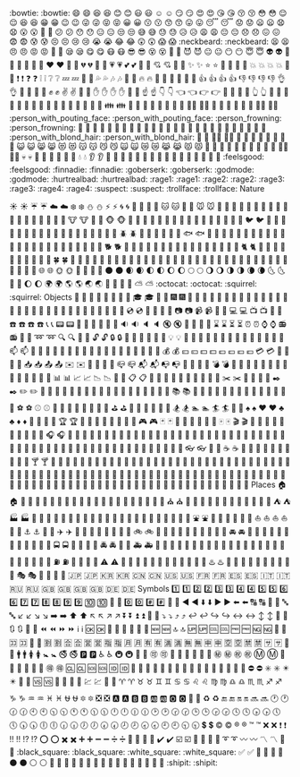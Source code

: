 :bowtie: :bowtie: 😄 😄 😆 😆 😊 😊 😃 😃 ☺️ ☺️ 😏 😏 😍 😍 😘 😘 😚 😚 😳 😳 😌 😌 😆 😆 😁 😁 😉 😉 😜 😜 😝 😝 😀 😀 😗 😗 😙 😙 😛 😛 😴 😴 😟 😟 😦 😦 😧 😧 😮 😮 😬 😬 😕 😕 😯 😯 😑 😑 😒 😒 😅 😅 😓 😓 😥 😥 😩 😩 😔 😔 😞 😞 😖 😖 😨 😨 😰 😰 😣 😣 😢 😢 😭 😭 😂 😂 😲 😲 😱 😱 :neckbeard: :neckbeard: 😫 😫 😠 😠 😡 😡 😤 😤 😪 😪 😋 😋 😷 😷 😎 😎 😵 😵 👿 👿 😈 😈 😐 😐 😶 😶 😇 😇 👽 👽 💛 💛 💙 💙 💜 💜 ❤️ ❤️ 💚 💚 💔 💔 💓 💓 💗 💗 💕 💕 💞 💞 💘 💘 💖 💖 ✨ ✨ ⭐ ⭐ 🌟 🌟 💫 💫 💥 💥 💥 💥 💢 💢 ❗ ❗ ❓ ❓ ❕ ❕ ❔ ❔ 💤 💤 💨 💨 💦 💦 🎶 🎶 🎵 🎵 🔥 🔥 💩 💩 💩 💩 💩 💩 👍 👍 👍 👍 👎 👎 👎 👎 👌 👌 👊 👊 👊 👊 ✊ ✊ ✌️ ✌️ 👋 👋 ✋ ✋ ✋ ✋ 👐 👐 ☝️ ☝️ 👇 👇 👈 👈 👉 👉 🙌 🙌 🙏 🙏 👆 👆 👏 👏 💪 💪 🤘 🤘 🖕 🖕 🚶 🚶 🏃 🏃 🏃 🏃 👫 👫 👪 👪 👬 👬 👭 👭 💃 💃 👯 👯 🙆‍♀️ 🙆‍♀️ 🙅 🙅 💁 💁 🙋 🙋 👰‍♀️ 👰‍♀️ :person_with_pouting_face: :person_with_pouting_face: :person_frowning: :person_frowning: 🙇 🙇 💏 💏 💑 💑 💆 💆 💇 💇 💅 💅 👦 👦 👧 👧 👩 👩 👨 👨 👶 👶 👵 👵 👴 👴 :person_with_blond_hair: :person_with_blond_hair: 👲 👲 👳‍♂️ 👳‍♂️ 👷 👷 👮 👮 👼 👼 👸 👸 😺 😺 😸 😸 😻 😻 😽 😽 😼 😼 🙀 🙀 😿 😿 😹 😹 😾 😾 👹 👹 👺 👺 🙈 🙈 🙉 🙉 🙊 🙊 💂‍♂️ 💂‍♂️ 💀 💀 🐾 🐾 👄 👄 💋 💋 💧 💧 👂 👂 👀 👀 👃 👃 👅 👅 💌 💌 👤 👤 👥 👥 💬 💬 💭 💭 :feelsgood: :feelsgood: :finnadie: :finnadie: :goberserk: :goberserk: :godmode: :godmode: :hurtrealbad: :hurtrealbad: :rage1: :rage1: :rage2: :rage2: :rage3: :rage3: :rage4: :rage4: :suspect: :suspect: :trollface: :trollface: Nature

☀️ ☀️ ☔ ☔ ☁️ ☁️ ❄️ ❄️ ⛄ ⛄ ⚡ ⚡ 🌀 🌀 🌁 🌁 🌊 🌊 🐱 🐱 🐶 🐶 🐭 🐭 🐹 🐹 🐰 🐰 🐺 🐺 🐸 🐸 🐯 🐯 🐨 🐨 🐻 🐻 🐷 🐷 🐽 🐽 🐮 🐮 🐗 🐗 🐵 🐵 🐒 🐒 🐴 🐴 🐎 🐎 🐫 🐫 🐑 🐑 🐘 🐘 🐼 🐼 🐍 🐍 🐦 🐦 🐤 🐤 🐥 🐥 🐣 🐣 🐔 🐔 🐧 🐧 🐢 🐢 🐛 🐛 🐝 🐝 🐜 🐜 🪲 🪲 🐌 🐌 🐙 🐙 🐠 🐠 🐟 🐟 🐳 🐳 🐋 🐋 🐬 🐬 🐄 🐄 🐏 🐏 🐀 🐀 🐃 🐃 🐅 🐅 🐇 🐇 🐉 🐉 🐐 🐐 🐓 🐓 🐕 🐕 🐖 🐖 🐁 🐁 🐂 🐂 🐲 🐲 🐡 🐡 🐊 🐊 🐪 🐪 🐆 🐆 🐈 🐈 🐩 🐩 🐾 🐾 💐 💐 🌸 🌸 🌷 🌷 🍀 🍀 🌹 🌹 🌻 🌻 🌺 🌺 🍁 🍁 🍃 🍃 🍂 🍂 🌿 🌿 🍄 🍄 🌵 🌵 🌴 🌴 🌲 🌲 🌳 🌳 🌰 🌰 🌱 🌱 🌼 🌼 🌾 🌾 🐚 🐚 🌐 🌐 🌞 🌞 🌝 🌝 🌚 🌚 🌑 🌑 🌒 🌒 🌓 🌓 🌔 🌔 🌕 🌕 🌖 🌖 🌗 🌗 🌘 🌘 🌜 🌜 🌛 🌛 🌔 🌔 🌍 🌍 🌎 🌎 🌏 🌏 🌋 🌋 🌌 🌌 ⛅ ⛅ :octocat: :octocat: :squirrel: :squirrel: Objects 🎍 🎍 💝 💝 🎎 🎎 🎒 🎒 🎓 🎓 🎏 🎏 🎆 🎆 🎇 🎇 🎐 🎐 🎑 🎑 🎃 🎃 👻 👻 🎅 🎅 🎄 🎄 🎁 🎁 🔔 🔔 🔕 🔕 🎋 🎋 🎉 🎉 🎊 🎊 🎈 🎈 🔮 🔮 💿 💿 📀 📀 💾 💾 📷 📷 📹 📹 🎥 🎥 💻 💻 📺 📺 📱 📱 ☎️ ☎️ ☎️ ☎️ 📞 📞 📟 📟 📠 📠 💽 💽 📼 📼 🔉 🔉 🔈 🔈 🔇 🔇 📢 📢 📣 📣 ⌛ ⌛ ⏳ ⏳ ⏰ ⏰ ⌚ ⌚ 📻 📻 📡 📡 ➿ ➿ 🔍 🔍 🔎 🔎 🔓 🔓 🔒 🔒 🔏 🔏 🔐 🔐 🔑 🔑 💡 💡 🔦 🔦 🔆 🔆 🔅 🔅 🔌 🔌 🔋 🔋 📲 📲 📧 📧 📫 📫 📮 📮 🛀 🛀 🛁 🛁 🚿 🚿 🚽 🚽 🔧 🔧 🔩 🔩 🔨 🔨 💺 💺 💰 💰 💴 💴 💵 💵 💷 💷 💶 💶 💳 💳 💸 💸 📧 📧 📥 📥 📤 📤 ✉️ ✉️ 📨 📨 📯 📯 📪 📪 📬 📬 📭 📭 🚪 🚪 🚬 🚬 💣 💣 🔫 🔫 🔪 🔪 💊 💊 💉 💉 📄 📄 📃 📃 📑 📑 📊 📊 📈 📈 📉 📉 📜 📜 📋 📋 📆 📆 📅 📅 📇 📇 📁 📁 📂 📂 ✂️ ✂️ 📌 📌 📎 📎 ✒️ ✒️ ✏️ ✏️ 📏 📏 📐 📐 📕 📕 📗 📗 📘 📘 📙 📙 📓 📓 📔 📔 📒 📒 📚 📚 🔖 🔖 📛 📛 🔬 🔬 🔭 🔭 📰 📰 🏈 🏈 🏀 🏀 ⚽ ⚽ ⚾ ⚾ 🎾 🎾 🎱 🎱 🏉 🏉 🎳 🎳 ⛳ ⛳ 🚵 🚵 🚴 🚴 🏇 🏇 🏂 🏂 🏊 🏊 🏄 🏄 🎿 🎿 ♠️ ♠️ ♥️ ♥️ ♣️ ♣️ ♦️ ♦️ 💎 💎 💍 💍 🏆 🏆 🎼 🎼 🎹 🎹 🎻 🎻 👾 👾 🎮 🎮 🃏 🃏 🎴 🎴 🎲 🎲 🎯 🎯 🀄 🀄 🎬 🎬 📝 📝 📝 📝 📖 📖 🎨 🎨 🎤 🎤 🎧 🎧 🎺 🎺 🎷 🎷 🎸 🎸 👞 👞 👡 👡 👠 👠 💄 💄 👢 👢 👕 👕 👕 👕 👔 👔 👚 👚 👗 👗 🎽 🎽 👖 👖 👘 👘 👙 👙 🎀 🎀 🎩 🎩 👑 👑 👒 👒 👞 👞 🌂 🌂 💼 💼 👜 👜 👝 👝 👛 👛 👓 👓 🎣 🎣 ☕ ☕ 🍵 🍵 🍶 🍶 🍼 🍼 🍺 🍺 🍻 🍻 🍸 🍸 🍹 🍹 🍷 🍷 🍴 🍴 🍕 🍕 🍔 🍔 🍟 🍟 🍗 🍗 🍖 🍖 🍝 🍝 🍛 🍛 🍤 🍤 🍱 🍱 🍣 🍣 🍥 🍥 🍙 🍙 🍘 🍘 🍚 🍚 🍜 🍜 🍲 🍲 🍢 🍢 🍡 🍡 🥚 🥚 🍞 🍞 🍩 🍩 🍮 🍮 🍦 🍦 🍨 🍨 🍧 🍧 🎂 🎂 🍰 🍰 🍪 🍪 🍫 🍫 🍬 🍬 🍭 🍭 🍯 🍯 🍎 🍎 🍏 🍏 🍊 🍊 🍋 🍋 🍒 🍒 🍇 🍇 🍉 🍉 🍓 🍓 🍑 🍑 🍈 🍈 🍌 🍌 🍐 🍐 🍍 🍍 🍠 🍠 🍆 🍆 🍅 🍅 🌽 🌽 Places 🏠 🏠 🏡 🏡 🏫 🏫 🏢 🏢 🏣 🏣 🏥 🏥 🏦 🏦 🏪 🏪 🏩 🏩 🏨 🏨 💒 💒 ⛪ ⛪ 🏬 🏬 🏤 🏤 🌇 🌇 🌆 🌆 🏯 🏯 🏰 🏰 ⛺ ⛺ 🏭 🏭 🗼 🗼 🗾 🗾 🗻 🗻 🌄 🌄 🌅 🌅 🌠 🌠 🗽 🗽 🌉 🌉 🎠 🎠 🌈 🌈 🎡 🎡 ⛲ ⛲ 🎢 🎢 🚢 🚢 🚤 🚤 ⛵ ⛵ ⛵ ⛵ 🚣 🚣 ⚓ ⚓ 🚀 🚀 ✈️ ✈️ 🚁 🚁 🚂 🚂 🚊 🚊 🚞 🚞 🚲 🚲 🚡 🚡 🚟 🚟 🚠 🚠 🚜 🚜 🚙 🚙 🚘 🚘 🚗 🚗 🚗 🚗 🚕 🚕 🚖 🚖 🚛 🚛 🚌 🚌 🚍 🚍 🚨 🚨 🚓 🚓 🚔 🚔 🚒 🚒 🚑 🚑 🚐 🚐 🚚 🚚 🚋 🚋 🚉 🚉 🚆 🚆 🚅 🚅 🚄 🚄 🚈 🚈 🚝 🚝 🚃 🚃 🚎 🚎 🎫 🎫 ⛽ ⛽ 🚦 🚦 🚥 🚥 ⚠️ ⚠️ 🚧 🚧 🔰 🔰 🏧 🏧 🎰 🎰 🚏 🚏 💈 💈 ♨️ ♨️ 🏁 🏁 🎌 🎌 🏮 🏮 🗿 🗿 🎪 🎪 🎭 🎭 📍 📍 🚩 🚩 🇯🇵 🇯🇵 🇰🇷 🇰🇷 🇨🇳 🇨🇳 🇺🇸 🇺🇸 🇫🇷 🇫🇷 🇪🇸 🇪🇸 🇮🇹 🇮🇹 🇷🇺 🇷🇺 🇬🇧 🇬🇧 🇬🇧 🇬🇧 🇩🇪 🇩🇪 Symbols 1️⃣ 1️⃣ 2️⃣ 2️⃣ 3️⃣ 3️⃣ 4️⃣ 4️⃣ 5️⃣ 5️⃣ 6️⃣ 6️⃣ 7️⃣ 7️⃣ 8️⃣ 8️⃣ 9️⃣ 9️⃣ 🔟 🔟 🔢 🔢 0️⃣ 0️⃣ #️⃣ #️⃣ 🔣 🔣 ◀️ ◀️ ⬇️ ⬇️ ▶️ ▶️ ⬅️ ⬅️ 🔠 🔠 🔡 🔡 🔤 🔤 ↙️ ↙️ ↘️ ↘️ ➡️ ➡️ ⬆️ ⬆️ ↖️ ↖️ ↗️ ↗️ ⏬ ⏬ ⏫ ⏫ 🔽 🔽 ⤵️ ⤵️ ⤴️ ⤴️ ↩️ ↩️ ↪️ ↪️ ↔️ ↔️ ↕️ ↕️ 🔼 🔼 🔃 🔃 🔄 🔄 ⏪ ⏪ ⏩ ⏩ ℹ️ ℹ️ 🆗 🆗 🔀 🔀 🔁 🔁 🔂 🔂 🆕 🆕 🔝 🔝 🆙 🆙 🆒 🆒 🆓 🆓 🆖 🆖 🎦 🎦 🈁 🈁 📶 📶 🈹 🈹 🈴 🈴 🈺 🈺 🈯 🈯 🈷️ 🈷️ 🈶 🈶 🈵 🈵 🈚 🈚 🈸 🈸 🈳 🈳 🈲 🈲 🈂️ 🈂️ 🚻 🚻 🚹 🚹 🚺 🚺 🚼 🚼 🚭 🚭 🅿️ 🅿️ ♿ ♿ 🚇 🚇 🛄 🛄 🉑 🉑 🚾 🚾 🚰 🚰 🚮 🚮 ㊙️ ㊙️ ㊗️ ㊗️ Ⓜ️ Ⓜ️ 🛂 🛂 🛅 🛅 🛃 🛃 🉐 🉐 🆑 🆑 🆘 🆘 🆔 🆔 🚫 🚫 🔞 🔞 📵 📵 🚯 🚯 🚱 🚱 🚳 🚳 🚷 🚷 🚸 🚸 ⛔ ⛔ ✳️ ✳️ ✴️ ✴️ 💟 💟 🆚 🆚 📳 📳 📴 📴 💹 💹 💱 💱 ♈ ♈ ♉ ♉ ♊ ♊ ♋ ♋ ♌ ♌ ♍ ♍ ♎ ♎ ♏ ♏ ♐ ♐ ♑ ♑ ♒ ♒ ♓ ♓ ⛎ ⛎ 🔯 🔯 ❎ ❎ 🅰️ 🅰️ 🅱️ 🅱️ 🆎 🆎 🅾️ 🅾️ 💠 💠 ♻️ ♻️ 🔚 🔚 🔛 🔛 🔜 🔜 🕐 🕐 🕜 🕜 🕙 🕙 🕥 🕥 🕚 🕚 🕦 🕦 🕛 🕛 🕧 🕧 🕑 🕑 🕝 🕝 🕒 🕒 🕞 🕞 🕓 🕓 🕟 🕟 🕔 🕔 🕠 🕠 🕕 🕕 🕡 🕡 🕖 🕖 🕢 🕢 🕗 🕗 🕣 🕣 🕘 🕘 🕤 🕤 💲 💲 ©️ ©️ ®️ ®️ ™️ ™️ ❌ ❌ ❗ ❗ ‼️ ‼️ ⁉️ ⁉️ ⭕ ⭕ ✖️ ✖️ ➕ ➕ ➖ ➖ ➗ ➗ 💮 💮 💯 💯 ✔️ ✔️ ☑️ ☑️ 🔘 🔘 🔗 🔗 ➰ ➰ 〰️ 〰️ 〽️ 〽️ 🔱 🔱 :black_square: :black_square: :white_square: :white_square: ✅ ✅ 🔲 🔲 🔳 🔳 ⚫ ⚫ ⚪ ⚪ 🔴 🔴 🔵 🔵 🔷 🔷 🔶 🔶 🔹 🔹 🔸 🔸 🔺 🔺 🔻 🔻 :shipit: :shipit:
